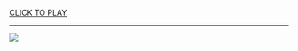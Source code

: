 
<a href="https://premium76.site?title=flying_games_unblocked&ref=13M">CLICK TO PLAY</a></h3>
<hr>

<a href="https://premium76.site?title=flying_games_unblocked&ref=13M"><img src="https://clearcache.store/games.png"></a>


